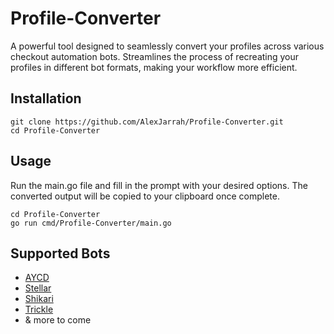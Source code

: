 # Profile-Converter

A powerful tool designed to seamlessly convert your profiles across various checkout automation bots. Streamlines the process of recreating your profiles in different bot formats, making your workflow more efficient.

## Installation

```
git clone https://github.com/AlexJarrah/Profile-Converter.git
cd Profile-Converter
```

## Usage

Run the main.go file and fill in the prompt with your desired options. The converted output will be copied to your clipboard once complete.

```
cd Profile-Converter
go run cmd/Profile-Converter/main.go
```

## Supported Bots

- [AYCD](https://aycd.io/)
- [Stellar](https://stellaraio.com/)
- [Shikari](https://shikari.tech/)
- [Trickle](https://trickle.bot)
- & more to come
